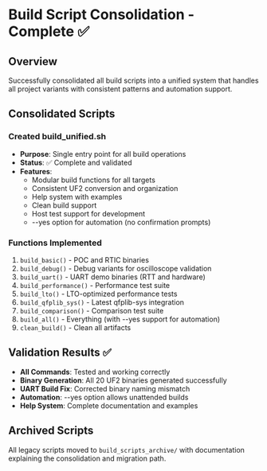 # Build Script Consolidation - Complete ✅

## Overview
Successfully consolidated all build scripts into a unified system that handles all project variants with consistent patterns and automation support.

## Consolidated Scripts

### Created build_unified.sh
- **Purpose**: Single entry point for all build operations
- **Status**: ✅ Complete and validated
- **Features**:
  - Modular build functions for all targets
  - Consistent UF2 conversion and organization
  - Help system with examples
  - Clean build support
  - Host test support for development
  - --yes option for automation (no confirmation prompts)

### Functions Implemented
1. `build_basic()` - POC and RTIC binaries
2. `build_debug()` - Debug variants for oscilloscope validation
3. `build_uart()` - UART demo binaries (RTT and hardware)
4. `build_performance()` - Performance test suite
5. `build_lto()` - LTO-optimized performance tests
6. `build_qfplib_sys()` - Latest qfplib-sys integration
7. `build_comparison()` - Comparison test suite
8. `build_all()` - Everything (with --yes support for automation)
9. `clean_build()` - Clean all artifacts

## Validation Results ✅
- **All Commands**: Tested and working correctly
- **Binary Generation**: All 20 UF2 binaries generated successfully
- **UART Build Fix**: Corrected binary naming mismatch
- **Automation**: --yes option allows unattended builds
- **Help System**: Complete documentation and examples

## Archived Scripts
All legacy scripts moved to `build_scripts_archive/` with documentation explaining the consolidation and migration path.